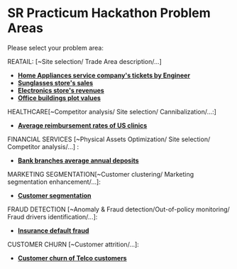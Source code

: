 # SR Practicum Hackathon Problem Areas

Please select your problem area:

REATAIL: 
[~Site selection/ Trade Area description/...]

* [**Home Appliances service company's tickets by Engineer**](https://github.com/SRpracticum/SR-Practicum-2018/tree/master/DATASETS)
* [**Sunglasses store's sales**](https://github.com/SRpracticum/SR-Practicum-2018/tree/master/DATASETS)
* [**Electronics store's revenues**](https://github.com/SRpracticum/SR-Practicum-2018/tree/master/DATASETS)
* [**Office buildings plot values**](https://github.com/SRpracticum/SR-Practicum-2018/tree/master/DATASETS)

HEALTHCARE[~Competitor analysis/ Site selection/ Cannibalization/...:]

* [**Average reimbursement rates of US clinics**](https://github.com/SRpracticum/SR-Practicum-2018/tree/master/DATASETS)

FINANCIAL SERVICES [~Physical Assets Optimization/ Site selection/ Competitor analysis/...] :

* [**Bank branches average annual deposits**](https://github.com/SRpracticum/SR-Practicum-2018/tree/master/DATASETS)

MARKETING SEGMENTATION[~Customer clustering/ Marketing segmentation enhancement/...]:

* [**Customer segmentation**](https://github.com/SRpracticum/SR-Practicum-2018/tree/master/DATASETS)

FRAUD DETECTION [~Anomaly & Fraud detection/Out-of-policy monitoring/ Fraud drivers identification/...]:

* [**Insurance default fraud**](https://github.com/SRpracticum/SR-Practicum-2018/tree/master/DATASETS)

CUSTOMER CHURN [~Customer attrition/...]:

* [**Customer churn of Telco customers**](https://github.com/SRpracticum/SR-Practicum-2018/tree/master/DATASETS)

